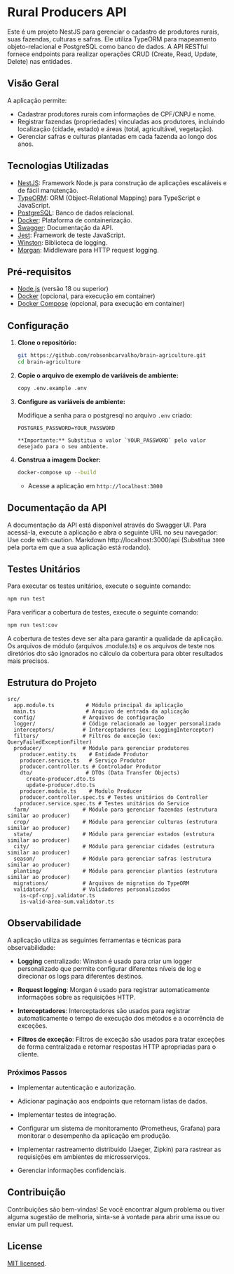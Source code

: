 # Rural Producers API

Este é um projeto NestJS para gerenciar o cadastro de produtores rurais, suas fazendas, culturas e safras. Ele utiliza TypeORM para mapeamento objeto-relacional e PostgreSQL como banco de dados. A API RESTful fornece endpoints para realizar operações CRUD (Create, Read, Update, Delete) nas entidades.

## Visão Geral

A aplicação permite:

*   Cadastrar produtores rurais com informações de CPF/CNPJ e nome.
*   Registrar fazendas (propriedades) vinculadas aos produtores, incluindo localização (cidade, estado) e áreas (total, agricultável, vegetação).
*   Gerenciar safras e culturas plantadas em cada fazenda ao longo dos anos.

## Tecnologias Utilizadas

*   [NestJS](https://nestjs.com/): Framework Node.js para construção de aplicações escaláveis e de fácil manutenção.
*   [TypeORM](https://typeorm.io/): ORM (Object-Relational Mapping) para TypeScript e JavaScript.
*   [PostgreSQL](https://www.postgresql.org/): Banco de dados relacional.
*   [Docker](https://www.docker.com/): Plataforma de containerização.
*   [Swagger](https://swagger.io/): Documentação da API.
*   [Jest](https://jestjs.io/): Framework de teste JavaScript.
*   [Winston](https://github.com/winstonjs/winston): Biblioteca de logging.
*   [Morgan](https://github.com/expressjs/morgan): Middleware para HTTP request logging.

## Pré-requisitos

*   [Node.js](https://nodejs.org/en/download/) (versão 18 ou superior)
*   [Docker](https://www.docker.com/get-started) (opcional, para execução em container)
*   [Docker Compose](https://docs.docker.com/compose/install/) (opcional, para execução em container)

## Configuração

1.  **Clone o repositório:**

    ```bash
    git https://github.com/robsonbcarvalho/brain-agriculture.git
    cd brain-agriculture
    ```

2.  **Copie o arquivo de exemplo de variáveis de ambiente:**

    ```bash
    copy .env.example .env
    ```

3.  **Configure as variáveis de ambiente:**

    Modifique a senha para o postgresql no arquivo `.env` criado:

    ```
    POSTGRES_PASSWORD=YOUR_PASSWORD

    **Importante:** Substitua o valor `YOUR_PASSWORD` pelo valor desejado para o seu ambiente.

4.  **Construa a imagem Docker:**

    ```bash
    docker-compose up --build
    ```

    *  Acesse a aplicação em `http://localhost:3000`

## Documentação da API

A documentação da API está disponível através do Swagger UI. Para acessá-la, execute a aplicação e abra o seguinte URL no seu navegador:
Use code with caution.
Markdown
http://localhost:3000/api
(Substitua `3000` pela porta em que a sua aplicação está rodando).

## Testes Unitários

Para executar os testes unitários, execute o seguinte comando:

```bash
npm run test
```

Para verificar a cobertura de testes, execute o seguinte comando:

```bash
npm run test:cov
```

A cobertura de testes deve ser alta para garantir a qualidade da aplicação. Os arquivos de módulo (arquivos .module.ts) e os arquivos de teste nos diretórios dto são ignorados no cálculo da cobertura para obter resultados mais precisos.

## Estrutura do Projeto
```
src/
  app.module.ts          # Módulo principal da aplicação
  main.ts                # Arquivo de entrada da aplicação
  config/               # Arquivos de configuração
  logger/               # Código relacionado ao logger personalizado
  interceptors/         # Interceptadores (ex: LoggingInterceptor)
  filters/              # Filtros de exceção (ex: QueryFailedExceptionFilter)
  producer/             # Módulo para gerenciar produtores
    producer.entity.ts    # Entidade Produtor
    producer.service.ts   # Serviço Produtor
    producer.controller.ts # Controlador Produtor
    dto/                 # DTOs (Data Transfer Objects)
      create-producer.dto.ts
      update-producer.dto.ts
    producer.module.ts    # Modulo Producer
    producer.controller.spec.ts # Testes unitários do Controller
    producer.service.spec.ts # Testes unitários do Service
  farm/                 # Módulo para gerenciar fazendas (estrutura similar ao producer)
  crop/                 # Módulo para gerenciar culturas (estrutura similar ao producer)
  state/                # Módulo para gerenciar estados (estrutura similar ao producer)
  city/                 # Módulo para gerenciar cidades (estrutura similar ao producer)
  season/               # Módulo para gerenciar safras (estrutura similar ao producer)
  planting/             # Módulo para gerenciar plantios (estrutura similar ao producer)
  migrations/           # Arquivos de migration do TypeORM
  validators/           # Validadores personalizados
    is-cpf-cnpj.validator.ts
    is-valid-area-sum.validator.ts
```

## Observabilidade
A aplicação utiliza as seguintes ferramentas e técnicas para observabilidade:

* __Logging__ centralizado: Winston é usado para criar um logger personalizado que permite configurar diferentes níveis de log e direcionar os logs para diferentes destinos.

* __Request logging__: Morgan é usado para registrar automaticamente informações sobre as requisições HTTP.

* __Interceptadores__: Interceptadores são usados para registrar automaticamente o tempo de execução dos métodos e a ocorrência de exceções.

* __Filtros de exceção__: Filtros de exceção são usados para tratar exceções de forma centralizada e retornar respostas HTTP apropriadas para o cliente.

### Próximos Passos
* Implementar autenticação e autorização.

* Adicionar paginação aos endpoints que retornam listas de dados.

* Implementar testes de integração.

* Configurar um sistema de monitoramento (Prometheus, Grafana) para monitorar o desempenho da aplicação em produção.

* Implementar rastreamento distribuído (Jaeger, Zipkin) para rastrear as requisições em ambientes de microsserviços.

* Gerenciar informações confidenciais.

## Contribuição
Contribuições são bem-vindas! Se você encontrar algum problema ou tiver alguma sugestão de melhoria, sinta-se à vontade para abrir uma issue ou enviar um pull request.

## License

[MIT licensed](https://github.com/nestjs/nest/blob/master/LICENSE).
